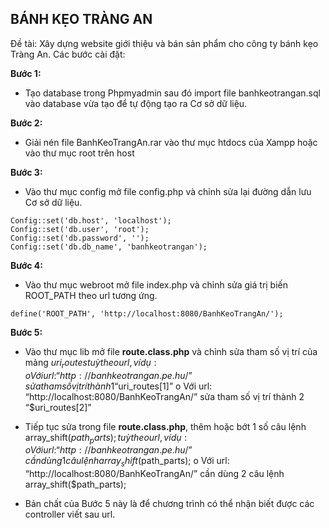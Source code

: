 ## BÁNH KẸO TRÀNG AN

Đề tài: Xây dựng website giới thiệu và bán sản phẩm cho công ty bánh kẹo Tràng An.
Các bước cài đặt:

**Bước 1:**
-	Tạo database trong Phpmyadmin sau đó import file banhkeotrangan.sql vào database vừa tạo để tự động tạo ra Cơ sở dữ liệu.

**Bước 2:**
-	Giải nén file BanhKeoTrangAn.rar  vào thư mục htdocs của Xampp hoặc vào thư mục root trên host

**Bước 3:**
-	Vào thư mục config mở file config.php và chỉnh sửa lại đường dẫn lưu Cơ sở dữ liệu.
```
Config::set('db.host', 'localhost');
Config::set('db.user', 'root');
Config::set('db.password', '');
Config::set('db.db_name', 'banhkeotrangan');
```
**Bước 4:**
-	Vào thư mục webroot mở file index.php và chỉnh sửa giá trị biến ROOT_PATH theo url tương ứng.

 ```
 define('ROOT_PATH', 'http://localhost:8080/BanhKeoTrangAn/');
 ```

**Bước 5:**
-	Vào thư mục lib mở file **route.class.php** và chỉnh sửa tham số vị trí của mảng $uri_routes tuỳ theo url, ví dụ:
o	Với url: “http://banhkeotrangan.pe.hu/” 
sửa tham số vị trí thành 1 “$uri_routes[1]” 
o	Với url: “http://localhost:8080/BanhKeoTrangAn/” 
sửa tham số vị trí thành 2 “$uri_routes[2]”

 
-	Tiếp tục sửa trong file **route.class.php**, thêm hoặc bớt 1 số câu lệnh array_shift($path_parts); tuỳ theo url, ví dụ:
o	Với url: “http://banhkeotrangan.pe.hu/” 
cần dùng 1 câu lệnh  array_shift($path_parts);
o	Với url: “http://localhost:8080/BanhKeoTrangAn/” 
cần dùng 2 câu lệnh  array_shift($path_parts);

-	Bản chất của Bước 5 này là để chương trình có thể nhận biết được các controller viết sau url.
